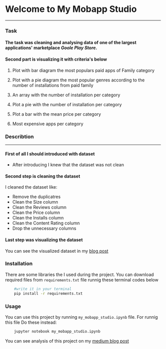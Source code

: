 # Welcome to My Mobapp Studio
***

### Task
#### The task was cleaning and analysing data of one of the largest applications' marketplace <b>_Goole Play Store_</b>.
#### Second part is visualizing it with criteria's below

1. Plot with bar diagram the most populars paid apps of Family category

2. Plot with a pie diagram the most popular genres according to the number of installations from paid family

3. An array with the number of installation per category

4. Plot a pie with the number of installation per category

5. Plot a bar with the mean price per category

6. Most expensive apps per category

### Describtion
***
#### First of all I should introduced with dataset

- After introducing I knew that the dataset was not clean

#### Second step is cleaning the dataset
I cleaned the dataset like:
- Remove the duplicatres 
- Clean the Size column 
- Clean the Reviews column 
- Clean the Price column 
- Clean the Installs column 
- Clean the Content Rating column 
- Drop the unnecessary columns

#### Last step was visualizing the dataset
You can see the visualized dataset in my 
[blog post](https://medium.com/@ahror_haidarov/google-play-store-apps-243e16f67574)

### Installation 
There are some libraries the I used during the project. 
You can download required files from `requirements.txt` file runnig these terminal codes below

```bash
    #write it in your terminal
    pip install -r requirements.txt    
```

### Usage
You can use this project by running `my_mobapp_studio.ipynb` file.
For runnig this file Do these instead:

```bash
    jupyter notebook my_mobapp_studio.ipynb
```

You can see analysis of this project on my [medium blog post](https://medium.com/@ahror_haidarov/google-play-store-apps-243e16f67574)